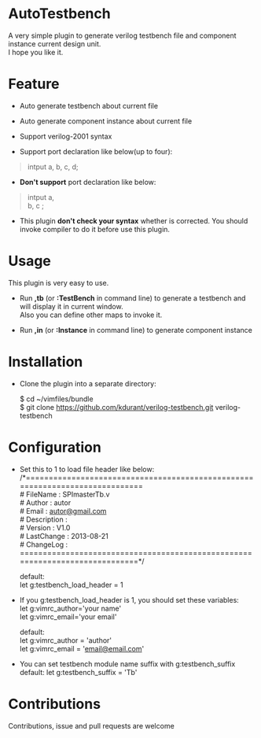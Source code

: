 # AutoTestbench  
A very simple plugin to generate verilog testbench file and component instance current design unit.   
I hope you like it.

# Feature  
* Auto generate testbench about current file  

* Auto generate component instance about current file

* Support verilog-2001 syntax

* Support port declaration like below(up to four):   
>intput      a, b, c, d;  

* **Don't support** port declaration like below:  
>intput      a,  
> b, c ;  

* This plugin **don't check your syntax** whether is corrected. You should 
invoke compiler to do it before use this plugin.

# Usage
This plugin is very easy to use.  
* Run **,tb** (or **:TestBench** in command line) to generate a testbench and will display it in current window.  
Also you can define other maps to invoke it.  

* Run **,in** (or **:Instance** in command line) to generate component instance

# Installation  
* Clone the plugin into a separate directory:  

    $ cd ~/vimfiles/bundle    
    $ git clone https://github.com/kdurant/verilog-testbench.git  verilog-testbench    

# Configuration  
* Set this to 1 to load file header like below:  
    /\*=============================================================================  
    \# FileName    : SPImasterTb.v  
    \# Author      : autor  
    \# Email       : autor@gmail.com  
    \# Description :    
    \# Version     : V1.0  
    \# LastChange  : 2013-08-21  
    \# ChangeLog   :  
    \=============================================================================*/  
  
    default:  
    let g:testbench_load_header = 1  
* If you g:testbench_load_header is 1, you should set these variables:  
    let g:vimrc_author='your name'    
    let g:vimrc_email='your email'    

    default:  
    let g:vimrc_author = 'author'  
    let g:vimrc_email  = 'email@email.com'  
* You can set testbench module name suffix with g:testbench_suffix
    default:
    let g:testbench_suffix = 'Tb'

# Contributions
Contributions, issue and pull requests are welcome  


